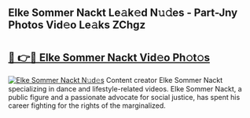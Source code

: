 ## Elke Sommer Nackt Le𝚊k𝚎d N𝚞𝚍es - Part-Jny Photos Vid𝚎o Le𝚊ks ZChgz

# <h2><a href="http://fb84d3.evod.top/?m=Elke+Sommer+Nackt">🔗 👉🔴 Elke Sommer Nackt Vid𝚎o Ph𝚘t𝚘s</a></h2>

[![Elke Sommer Nackt N𝚞d𝚎s](https://i.imgur.com/8V9OHl7.gif)](http://fb84d3.evod.top/?m=Elke+Sommer+Nackt)
Content creator Elke Sommer Nackt specializing in dance and lifestyle-related videos. Elke Sommer Nackt, a public figure and a passionate advocate for social justice, has spent his career fighting for the rights of the marginalized. 
